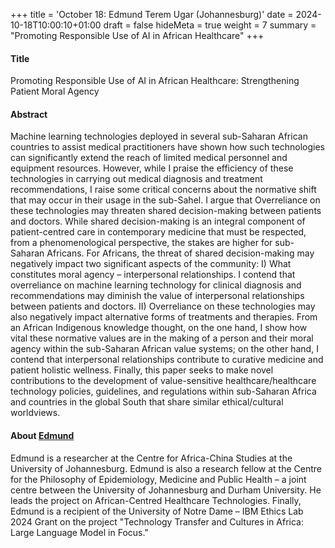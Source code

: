 +++
title = 'October 18: Edmund Terem Ugar (Johannesburg)'
date = 2024-10-18T10:00:10+01:00
draft = false
hideMeta = true
weight = 7
summary = "Promoting Responsible Use of AI in African Healthcare"
+++
 

#### Title
Promoting Responsible Use of AI in African Healthcare: Strengthening Patient Moral Agency
 
#### Abstract
 Machine learning technologies deployed in several sub-Saharan African countries to assist medical practitioners have shown how such technologies can significantly extend the reach of limited medical personnel and equipment resources. However, while I praise the efficiency of these technologies in carrying out medical diagnosis and treatment recommendations, I raise some critical concerns about the normative shift that may occur in their usage in the sub-Sahel. I argue that Overreliance on these technologies may threaten shared decision-making between patients and doctors. While shared decision-making is an integral component of patient-centred care in contemporary medicine that must be respected, from a phenomenological perspective, the stakes are higher for sub-Saharan Africans. For Africans, the threat of shared decision-making may negatively impact two significant aspects of the community: I) What constitutes moral agency – interpersonal relationships. I contend that overreliance on machine learning technology for clinical diagnosis and recommendations may diminish the value of interpersonal relationships between patients and doctors. II) Overreliance on these technologies may also negatively impact alternative forms of treatments and therapies. From an African Indigenous knowledge thought, on the one hand, I show how vital these normative values are in the making of a person and their moral agency within the sub-Saharan African value systems; on the other hand, I contend that interpersonal relationships contribute to curative medicine and patient holistic wellness. Finally, this paper seeks to make novel contributions to the development of value-sensitive healthcare/healthcare technology policies, guidelines, and regulations within sub-Saharan Africa and countries in the global South that share similar ethical/cultural worldviews.
 

#### About [Edmund](https://www.uj.ac.za/members/edmund-terem-ugar/)
Edmund is a researcher at the Centre for Africa-China Studies at the University of Johannesburg. Edmund is also a research fellow at the Centre for the Philosophy of Epidemiology, Medicine and Public Health – a joint centre between the University of Johannesburg and Durham University. He leads the project on African-Centred Healthcare Technologies. Finally, Edmund is a recipient of the University of Notre Dame – IBM Ethics Lab 2024 Grant on the project "Technology Transfer and Cultures in Africa: Large Language Model in Focus."
